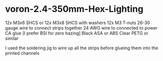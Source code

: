 # voron-2.4-350mm-Hex-Lighting

12x M3x6 SHCS or 12x M3x8 SHCS with washers
12x M3 T-nuts
26-30 gauge wire to connect strips together
24 AWG wire to connected to power
CA glue [I prefer BSI for zero hazing]
Black ASA or ABS
Clear PETG or similar

I used the soldering jig to wire up all the strips before glueing them into the printed channels
